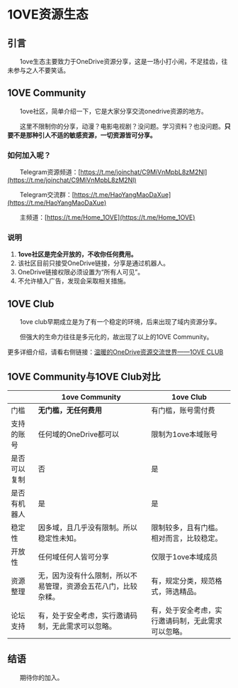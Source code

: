 # 1OVE资源生态

## 引言

&emsp;&emsp;1ove生态主要致力于OneDrive资源分享，这是一场小打小闹，不足挂齿，往未参与之人不要笑话。

## 1OVE Community

&emsp;&emsp;1ove社区，简单介绍一下，它是大家分享交流onedrive资源的地方。

&emsp;&emsp;这里不限制你的分享，动漫？电影电视剧？没问题。学习资料？也没问题。**只要不是那种引人不适的敏感资源，一切资源皆可分享。**

### 如何加入呢？

&emsp;&emsp;Telegram资源频道：[https://t.me/joinchat/C9MiVnMpbL8zM2Nl](https://t.me/joinchat/C9MiVnMpbL8zM2Nl)

&emsp;&emsp;Telegram交流群：[https://t.me/HaoYangMaoDaXue](https://t.me/HaoYangMaoDaXue)

&emsp;&emsp;主频道：[https://t.me/Home_1OVE](https://t.me/Home_1OVE)

### 说明

1. **1ove社区是完全开放的，不收你任何费用。**
2. 该社区目前只接受OneDrive链接，分享是通过机器人。
3. OneDrive链接权限必须设置为“所有人可见”。
4. 不允许植入广告，发现会采取相关措施。

## 1OVE Club

&emsp;&emsp;1ove club早期成立是为了有一个稳定的环境，后来出现了域内资源分享。

&emsp;&emsp;但强大的生命力往往是多元化的，故出现了以上的1OVE Community。

更多详细介绍，请看右侧链接：[温暖的OneDrive资源交流世界——1OVE CLUB](https://www.qian.blue/archives/1ove-club.html)

## 1OVE Community与1OVE Club对比

|              | 1ove Community                                               | 1ove Club                                          |
| ------------ | ------------------------------------------------------------ | -------------------------------------------------- |
| 门槛         | **无门槛，无任何费用**                                       | 有门槛，账号需付费                                 |
| 支持的账号   | 任何域的OneDrive都可以                                       | 限制为1ove本域账号                                 |
| 是否可以复制 | 否                                                           | 是                                                 |
| 是否有机器人 | 是                                                           | 是                                                 |
| 稳定性       | 因多域，且几乎没有限制。所以稳定性未知。                     | 限制较多，且有门槛。相对而言，比较稳定。           |
| 开放性       | 任何域任何人皆可分享                                         | 仅限于1ove本域成员                                 |
| 资源整理     | 无，因为没有什么限制，所以不易管理，资源会五花八门，比较杂糅。 | 有，规定分类，规范格式，筛选精品。                 |
| 论坛支持     | 有，处于安全考虑，实行邀请码制，无此需求可以忽略。           | 有，处于安全考虑，实行邀请码制，无此需求可以忽略。 |

## 结语

&emsp;&emsp;期待你的加入。
